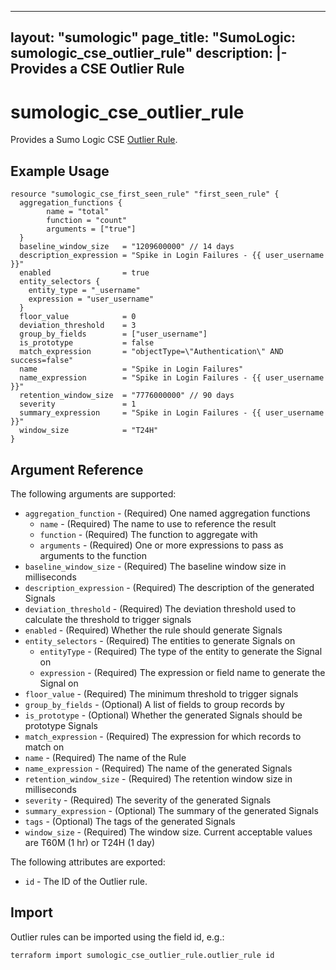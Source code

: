 ___
layout: "sumologic"
page_title: "SumoLogic: sumologic_cse_outlier_rule"
description: |-
  Provides a CSE Outlier Rule
---

# sumologic_cse_outlier_rule
Provides a Sumo Logic CSE [Outlier Rule](https://help.sumologic.com/docs/cse/rules/write-outlier-rule/).

## Example Usage
```hcl
resource "sumologic_cse_first_seen_rule" "first_seen_rule" {
  aggregation_functions {
  		name = "total"
  		function = "count"
  		arguments = ["true"]
  }
  baseline_window_size   = "1209600000" // 14 days
  description_expression = "Spike in Login Failures - {{ user_username }}"
  enabled                = true
  entity_selectors {
    entity_type = "_username"
    expression = "user_username"
  }
  floor_value            = 0
  deviation_threshold    = 3
  group_by_fields        = ["user_username"]
  is_prototype           = false
  match_expression       = "objectType=\"Authentication\" AND success=false"
  name                   = "Spike in Login Failures"
  name_expression        = "Spike in Login Failures - {{ user_username }}"
  retention_window_size  = "7776000000" // 90 days
  severity               = 1
  summary_expression     = "Spike in Login Failures - {{ user_username }}"
  window_size            = "T24H"
}
```
## Argument Reference

The following arguments are supported:

- `aggregation_function` - (Required) One named aggregation functions
  + `name` - (Required) The name to use to reference the result
  + `function` - (Required) The function to aggregate with
  + `arguments` - (Required) One or more expressions to pass as arguments to the function
- `baseline_window_size` - (Required) The baseline window size in milliseconds
- `description_expression` - (Required) The description of the generated Signals
- `deviation_threshold` - (Required) The deviation threshold used to calculate the threshold to trigger signals
- `enabled` - (Required) Whether the rule should generate Signals
- `entity_selectors` - (Required) The entities to generate Signals on
  + `entityType` - (Required) The type of the entity to generate the Signal on
  + `expression` - (Required) The expression or field name to generate the Signal on
- `floor_value` - (Required) The minimum threshold to trigger signals
- `group_by_fields` - (Optional) A list of fields to group records by
- `is_prototype` - (Optional) Whether the generated Signals should be prototype Signals
- `match_expression` - (Required) The expression for which records to match on
- `name` - (Required) The name of the Rule
- `name_expression` - (Required) The name of the generated Signals
- `retention_window_size` - (Required) The retention window size in milliseconds
- `severity` - (Required) The severity of the generated Signals
- `summary_expression` - (Optional) The summary of the generated Signals
- `tags` - (Optional) The tags of the generated Signals
- `window_size` - (Required) The window size. Current acceptable values are T60M (1 hr) or  T24H (1 day)

The following attributes are exported:

- `id` - The ID of the Outlier rule.

## Import

Outlier rules can be imported using the field id, e.g.:
```hcl
terraform import sumologic_cse_outlier_rule.outlier_rule id
```